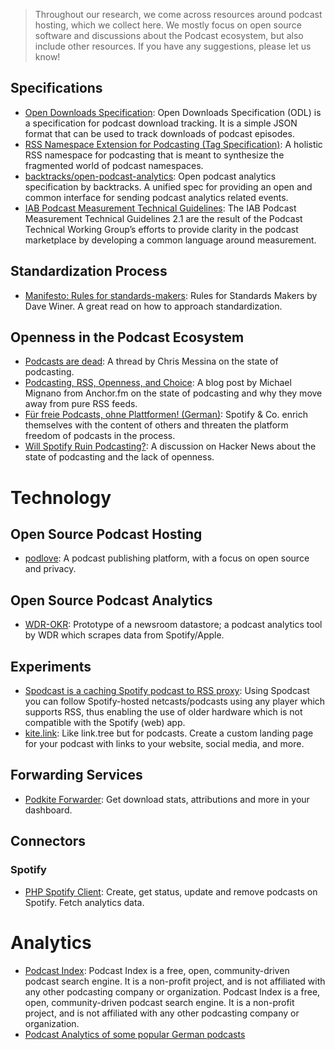 > Throughout our research, we come across resources around podcast hosting, which
> we collect here.
> We mostly focus on open source software and discussions about the Podcast ecosystem,
> but also include other resources. If you have any suggestions, please let us know!

## Specifications

- [Open Downloads Specification](https://github.com/open-downloads/odl): Open Downloads Specification (ODL) is a specification for podcast download tracking. It is a simple JSON format that can be used to track downloads of podcast episodes.
- [RSS Namespace Extension for Podcasting (Tag Specification)](https://github.com/Podcastindex-org/podcast-namespace/blob/main/docs/1.0.md): A holistic RSS namespace for podcasting that is meant to synthesize the fragmented world of podcast namespaces.
- [backtracks/open-podcast-analytics](https://github.com/backtracks/open-podcast-analytics): Open podcast analytics specification by backtracks. A unified spec for providing an open and common interface for sending podcast analytics related events.
- [IAB Podcast Measurement Technical Guidelines](https://iabtechlab.com/standards/podcast-measurement-guidelines/): The IAB Podcast Measurement Technical Guidelines 2.1 are the result of the Podcast Technical Working Group’s efforts to provide clarity in the podcast marketplace by developing a common language around measurement. 

## Standardization Process

- [Manifesto: Rules for standards-makers](http://scripting.com/2017/05/09/rulesForStandardsmakers.html): Rules for Standards Makers by Dave Winer. A great read on how to approach standardization.

## Openness in the Podcast Ecosystem

- [Podcasts are dead](https://twitter.com/chrismessina/status/1384572264566255619): A thread by Chris Messina on the state of podcasting.
- [Podcasting, RSS, Openness, and Choice](https://mignano.medium.com/podcasting-rss-openness-and-choice-50223b1f16d0): A blog post by Michael Mignano from Anchor.fm on the state of podcasting and why they move away from pure RSS feeds.
- [Für freie Podcasts, ohne Plattformen! (German)](https://web.archive.org/web/20210729163719/https://blogsnider.de/fuer-freie-podcasts-ohne-plattformen/): Spotify & Co. enrich themselves with the content of others and threaten the platform freedom of podcasts in the process.
- [Will Spotify Ruin Podcasting?](https://news.ycombinator.com/item?id=22285569): A discussion on Hacker News about the state of podcasting and the lack of openness.

# Technology

## Open Source Podcast Hosting

- [podlove](https://podlove.org/): A podcast publishing platform, with a focus on open source and privacy.

## Open Source Podcast Analytics

- [WDR-OKR](https://github.com/wdr-data/wdr-okr/): Prototype of a newsroom datastore; a podcast analytics tool by WDR which scrapes data from Spotify/Apple.

## Experiments

- [Spodcast is a caching Spotify podcast to RSS proxy](https://github.com/Yetangitu/Spodcast): Using Spodcast you can follow Spotify-hosted netcasts/podcasts using any player which supports RSS, thus enabling the use of older hardware which is not compatible with the Spotify (web) app.
- [kite.link](https://kite.link/): Like link.tree but for podcasts. Create a custom landing page for your podcast with links to your website, social media, and more.

## Forwarding Services

- [Podkite Forwarder](https://docs.podkite.com/download-analytics/setup/): Get download stats, attributions and more in your dashboard.

## Connectors

### Spotify

- [PHP Spotify Client](https://github.com/podcasthosting/podcast-client-spotify): Create, get status, update and remove podcasts on Spotify. Fetch analytics data.

# Analytics

- [Podcast Index](https://podcastindex.org/): Podcast Index is a free, open, community-driven podcast search engine. It is a non-profit project, and is not affiliated with any other podcasting company or organization. Podcast Index is a free, open, community-driven podcast search engine. It is a non-profit project, and is not affiliated with any other podcasting company or organization.
- [Podcast Analytics of some popular German podcasts](https://podcast-analysen.de/)
